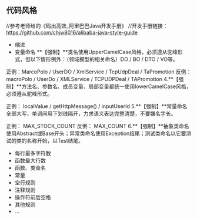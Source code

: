 ## 代码风格

//参考老师给的《码出高效_阿里巴巴Java开发手册》
//开发手册链接：https://github.com/chjw8016/alibaba-java-style-guide

- 缩进
- 变量命名  **【强制】**类名使用UpperCamelCase风格，必须遵从驼峰形式，但以下情形例外：（领域模型的相关命名）DO / BO / DTO / VO等。

正例：MarcoPolo / UserDO / XmlService / TcpUdpDeal /   TaPromotion
反例：macroPolo / UserDo / XMLService / TCPUDPDeal /   TAPromotion
4.**【强制】**方法名、参数名、成员变量、局部变量都统一使用lowerCamelCase风格，必须遵从驼峰形式。

正例： localValue / getHttpMessage() /  inputUserId
5.**【强制】**常量命名全部大写，单词间用下划线隔开，力求语义表达完整清楚，不要嫌名字长。

正例： MAX_STOCK_COUNT
反例： MAX_COUNT
6.**【强制】**抽象类命名使用Abstract或Base开头；异常类命名使用Exception结尾；测试类命名以它要测试的类的名称开始，以Test结尾。
- 每行最多字符数
- 函数最大行数
- 函数、类命名
- 常量
- 空行规则
- 注释规则
- 操作符前后空格
- 其他规则
- ...
